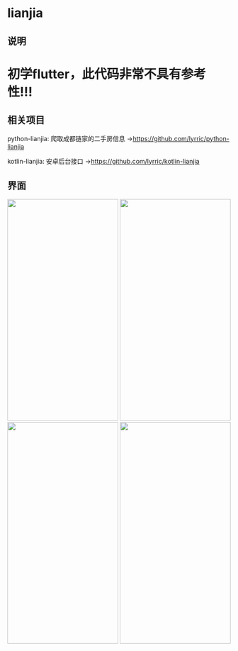 # lianjia

## 说明
# 初学flutter，此代码非常不具有参考性!!!
## 相关项目
python-lianjia: 爬取成都链家的二手房信息 ->https://github.com/lyrric/python-lianjia

kotlin-lianjia: 安卓后台接口 ->https://github.com/lyrric/kotlin-lianjia

## 界面
<img src="(https://github.com/lyrric/flutter-lianjia/blob/master/images/Screenshot_20190909_174206_com.github.lyrric.lian.jpg"  width="250" height="500">
<img src="(https://github.com/lyrric/flutter-lianjia/blob/master/images/Screenshot_20190909_174214_com.github.lyrric.lian.jpg"  width="250" height="500">
<img src="(https://github.com/lyrric/flutter-lianjia/blob/master/images/Screenshot_20190909_174222_com.github.lyrric.lian.jpg"  width="250" height="500">
<img src="(https://github.com/lyrric/flutter-lianjia/blob/master/images/Screenshot_20190909_174225_com.github.lyrric.lian.jpg"  width="250" height="500">
